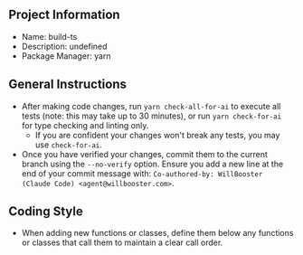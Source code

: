 ## Project Information

- Name: build-ts
- Description: undefined
- Package Manager: yarn

## General Instructions

- After making code changes, run `yarn check-all-for-ai` to execute all tests (note: this may take up to 30 minutes), or run `yarn check-for-ai` for type checking and linting only.
  - If you are confident your changes won't break any tests, you may use `check-for-ai`.
- Once you have verified your changes, commit them to the current branch using the `--no-verify` option. Ensure you add a new line at the end of your commit message with: `Co-authored-by: WillBooster (Claude Code) <agent@willbooster.com>`.

## Coding Style

- When adding new functions or classes, define them below any functions or classes that call them to maintain a clear call order.
